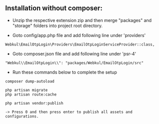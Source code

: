 ## Installation without composer:

- Unzip the respective extension zip and then merge "packages" and "storage" folders into project root directory.

- Goto config/app.php file and add following line under 'providers'

```
Webkul\EmailOtpLogin\Providers\EmailOtpLoginServiceProvider::class,
```

- Goto composer.json file and add following line under 'psr-4'

```
"Webkul\\EmailOtpLogin\\": "packages/Webkul/EmailOtpLogin/src"
```

- Run these commands below to complete the setup

```
composer dump-autoload
```

```
php artisan migrate
php artisan route:cache
```

```
php artisan vendor:publish

-> Press 0 and then press enter to publish all assets and configurations.
```